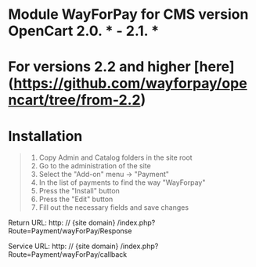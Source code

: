# Module WayForPay for CMS version OpenCart 2.0. * - 2.1. *
For versions 2.2 and higher [here] (https://github.com/wayforpay/opencart/tree/from-2.2)
======

# Installation

> 1. Copy Admin and Catalog folders in the site root
> 2. Go to the administration of the site
> 3. Select the "Add-on" menu -> "Payment"
> 4. In the list of payments to find the way "WayForpay"
> 5. Press the "Install" button
> 6. Press the "Edit" button
> 7. Fill out the necessary fields and save changes

Return URL: http: // {site domain} /index.php?Route=Payment/wayForPay/Response

Service URL: http: // {site domain} /index.php?Route=Payment/wayForPay/callback
